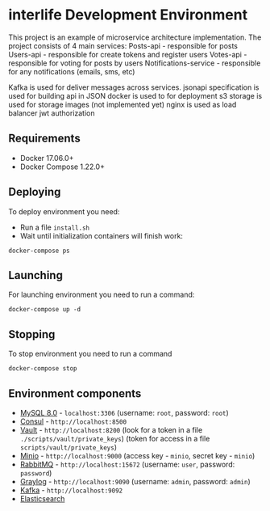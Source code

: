 # interlife Development Environment

This project is an example of microservice architecture implementation.
The project consists of 4 main services:
Posts-api - responsible for posts
Users-api - responsible for create tokens and register users
Votes-api - responsible for voting for posts by users
Notifications-service - responsible for any notifications (emails, sms, etc)

Kafka is used for deliver messages across services.
jsonapi specification is used  for building api in JSON
docker is used to for deployment
s3 storage is used for storage images (not implemented yet)
nginx is used as load balancer
jwt authorization

## Requirements
* Docker 17.06.0+
* Docker Compose 1.22.0+

## Deploying
To deploy environment you need:
* Run a file ```install.sh```
* Wait until initialization containers will finish work:
```
docker-compose ps
```

## Launching
For launching environment you need to run a command:
```
docker-compose up -d
```

## Stopping
To stop environment you need to run a command
```
docker-compose stop
```

## Environment components
* [MySQL 8.0](https://www.mysql.com/) - ```localhost:3306``` (username: ```root```, password: ```root```)
* [Consul](https://www.consul.io/) - ```http://localhost:8500```
* [Vault](https://www.vaultproject.io/) - ```http://localhost:8200``` (look for a token in a file ```./scripts/vault/private_keys```) 
(token for access in a file ```scripts/vault/private_keys```)
* [Minio](https://www.minio.io/) - ```http://localhost:9000``` (access key - ```minio```, secret key - ```minio```)
* [RabbitMQ](https://www.rabbitmq.com/) - ```http://localhost:15672``` (username: ```user```, password: ```password```)
* [Graylog](https://www.graylog.org/) - ```http://localhost:9090``` (username: ```admin```, password: ```admin```)
* [Kafka](https://kafka.apache.org/) - ```http://localhost:9092```
* [Elasticsearch](https://www.elastic.co/)